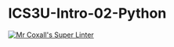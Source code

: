 # ICS3U-Intro-02-Python

[![Mr Coxall's Super Linter](https://github.com/KaitlynIp64/ICS3U-Intro-02-Python/workflows/Mr%20Coxall's%20Super%20Linter/badge.svg)](https://github.com/KaitlynIp64/ICS3U-Intro-02-Python/actions/)
